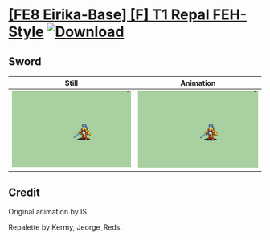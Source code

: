 # [\[FE8 Eirika-Base\] \[F\] T1 Repal FEH-Style](./) [![Download](https://img.shields.io/badge/Download--red?style=social&logo=github)](https://minhaskamal.github.io/DownGit/#/home?url=https://github.com/Klokinator/FE-Repo/tree/main/Battle%20Animations%2FLords%20-%20Vanilla%20and%20Custom%2F%5BFE8%20Eirika-Base%5D%20%5BF%5D%20T1%20Repal%20FEH-Style%2F1.%20Sword)

## Sword

| Still | Animation |
| :---: | :-------: |
| ![Sword still](./Sword_000.png) | ![Sword](./Sword.gif) |

## Credit

Original animation by IS.

Repalette by Kermy, Jeorge_Reds.
